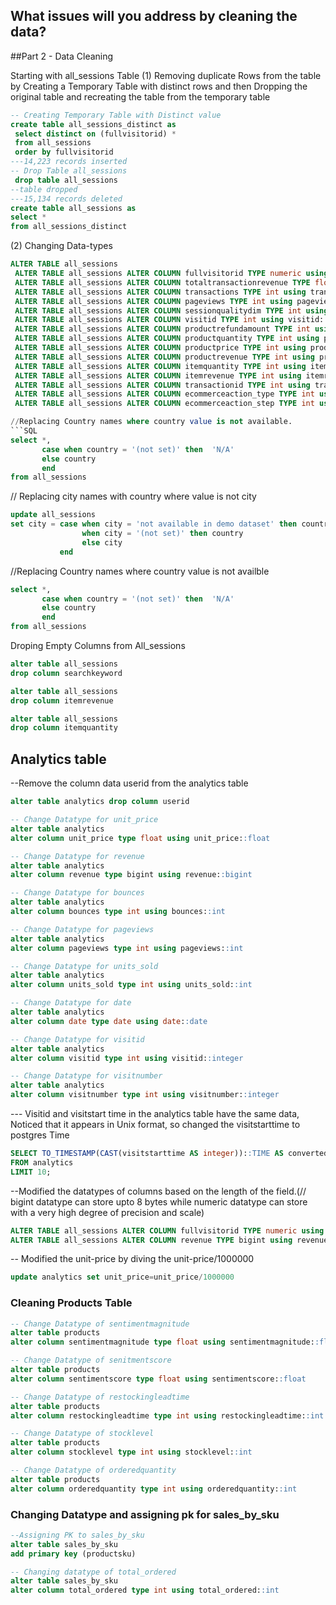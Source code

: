 ## What issues will you address by cleaning the data?

##Part 2 - Data Cleaning

Starting with all_sessions Table
(1) Removing duplicate Rows from the table by Creating a Temporary Table with distinct rows and then Dropping the original table and recreating the table from the temporary table

```SQL
-- Creating Temporary Table with Distinct value 
create table all_sessions_distinct as 
 select distinct on (fullvisitorid) *
 from all_sessions
 order by fullvisitorid
---14,223 records inserted
-- Drop Table all_sessions
 drop table all_sessions
--table dropped
---15,134 records deleted
create table all_sessions as 
select *
from all_sessions_distinct
```
(2) Changing Data-types
```SQL
ALTER TABLE all_sessions
 ALTER TABLE all_sessions ALTER COLUMN fullvisitorid TYPE numeric using fullvisitorid::numeric,
 ALTER TABLE all_sessions ALTER COLUMN totaltransactionrevenue TYPE float using totaltransactionrevenue::double precision,
 ALTER TABLE all_sessions ALTER COLUMN transactions TYPE int using transactions::int,
 ALTER TABLE all_sessions ALTER COLUMN pageviews TYPE int using pageviews::int,
 ALTER TABLE all_sessions ALTER COLUMN sessionqualitydim TYPE int using sessionqualitydim::int,
 ALTER TABLE all_sessions ALTER COLUMN visitid TYPE int using visitid::int,
 ALTER TABLE all_sessions ALTER COLUMN productrefundamount TYPE int using productrefundamount::int,
 ALTER TABLE all_sessions ALTER COLUMN productquantity TYPE int using productquantity::int,
 ALTER TABLE all_sessions ALTER COLUMN productprice TYPE int using productprice::int,
 ALTER TABLE all_sessions ALTER COLUMN productrevenue TYPE int using productrevenue::int,
 ALTER TABLE all_sessions ALTER COLUMN itemquantity TYPE int using itemquantity::int,
 ALTER TABLE all_sessions ALTER COLUMN itemrevenue TYPE int using itemrevenue::int,
 ALTER TABLE all_sessions ALTER COLUMN transactionid TYPE int using transactionid::int,
 ALTER TABLE all_sessions ALTER COLUMN ecommerceaction_type TYPE int using ecommerceaction_type::int,
 ALTER TABLE all_sessions ALTER COLUMN ecommerceaction_step TYPE int using ecommerceaction_step::int;

//Replacing Country names where country value is not available.
```SQL
select *,
       case when country = '(not set)' then  'N/A'
	   else country
	   end
from all_sessions
```
// Replacing city names with country where value is not city
```SQL
update all_sessions
set city = case when city = 'not available in demo dataset' then country
	            when city = '(not set)' then country
		        else city
	       end
```
//Replacing Country names where country value is not availble
```SQL
select *,
       case when country = '(not set)' then  'N/A'
	   else country
	   end
from all_sessions
```
Droping Empty Columns from All_sessions
```SQL
alter table all_sessions
drop column searchkeyword
```
```SQL
alter table all_sessions
drop column itemrevenue
```
```SQL
alter table all_sessions
drop column itemquantity 
```
## Analytics table
--Remove the column data userid from the analytics table
``` SQL
alter table analytics drop column userid
```
```SQL
-- Change Datatype for unit_price 
alter table analytics
alter column unit_price type float using unit_price::float
```

```SQL
-- Change Datatype for revenue 
alter table analytics
alter column revenue type bigint using revenue::bigint
```

```SQL
-- Change Datatype for bounces
alter table analytics
alter column bounces type int using bounces::int
```
```SQL
-- Change Datatype for pageviews
alter table analytics
alter column pageviews type int using pageviews::int
```
```SQL
-- Change Datatype for units_sold
alter table analytics
alter column units_sold type int using units_sold::int
```
```SQL
-- Change Datatype for date 
alter table analytics
alter column date type date using date::date
```
```SQL
-- Change Datatype for visitid
alter table analytics
alter column visitid type int using visitid::integer
```
```SQL
-- Change Datatype for visitnumber 
alter table analytics
alter column visitnumber type int using visitnumber::integer
```
--- Visitid and visitstart time in the analytics table have the same data, Noticed that it appears in Unix format, so changed the visitstarttime to postgres Time
``` SQL
SELECT TO_TIMESTAMP(CAST(visitstarttime AS integer))::TIME AS converted_time
FROM analytics
LIMIT 10;
```
--Modified the datatypes of columns based on the length of the field.(// bigint datatype can store upto 8 bytes while numeric datatype can store with a very high degree of precision and scale)

``` SQL
ALTER TABLE all_sessions ALTER COLUMN fullvisitorid TYPE numeric using fullvisitorid::numeric.
ALTER TABLE all_sessions ALTER COLUMN revenue TYPE bigint using revenue::bigint.
```
-- Modified the unit-price by diving the unit-price/1000000
``` SQL
update analytics set unit_price=unit_price/1000000
```

### Cleaning Products Table

```SQL
-- Change Datatype of sentimentmagnitude
alter table products
alter column sentimentmagnitude type float using sentimentmagnitude::float
```
```SQL
-- Change Datatype of senitmentscore
alter table products
alter column sentimentscore type float using sentimentscore::float
```
```SQL
-- Change Datatype of restockingleadtime 
alter table products
alter column restockingleadtime type int using restockingleadtime::int
```
```SQL
-- Change Datatype of stocklevel
alter table products
alter column stocklevel type int using stocklevel::int
```
```SQL
-- Change Datatype of orderedquantity 
alter table products
alter column orderedquantity type int using orderedquantity::int
```
### Changing Datatype and assigning pk for sales_by_sku
```SQL
--Assigning PK to sales_by_sku
alter table sales_by_sku
add primary key (productsku)
```
```SQL
-- Changing datatype of total_ordered
alter table sales_by_sku
alter column total_ordered type int using total_ordered::int
```

